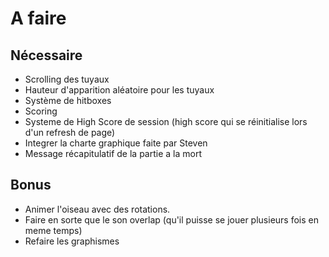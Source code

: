 # A faire
## Nécessaire
+ Scrolling des tuyaux
+ Hauteur d'apparition aléatoire pour les tuyaux
+ Système de hitboxes
+ Scoring
+ Systeme de High Score de session (high score qui se réinitialise lors d'un refresh de page)
+ Integrer la charte graphique faite par Steven
+ Message récapitulatif de la partie a la mort
<!-- + Faire le revenir le pipe du bas -->

## Bonus
+ Animer l'oiseau avec des rotations.
+ Faire en sorte que le son overlap (qu'il puisse se jouer plusieurs fois en meme temps)
+ Refaire les graphismes